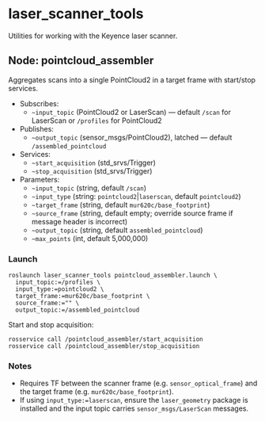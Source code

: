 # laser_scanner_tools

Utilities for working with the Keyence laser scanner.

## Node: pointcloud_assembler

Aggregates scans into a single PointCloud2 in a target frame with start/stop services.

- Subscribes:
  - `~input_topic` (PointCloud2 or LaserScan) — default `/scan` for LaserScan or `/profiles` for PointCloud2
- Publishes:
  - `~output_topic` (sensor_msgs/PointCloud2), latched — default `/assembled_pointcloud`
- Services:
  - `~start_acquisition` (std_srvs/Trigger)
  - `~stop_acquisition` (std_srvs/Trigger)
- Parameters:
  - `~input_topic` (string, default `/scan`)
  - `~input_type` (string: `pointcloud2`|`laserscan`, default `pointcloud2`)
  - `~target_frame` (string, default `mur620c/base_footprint`)
  - `~source_frame` (string, default empty; override source frame if message header is incorrect)
  - `~output_topic` (string, default `assembled_pointcloud`)
  - `~max_points` (int, default 5,000,000)

### Launch

```
roslaunch laser_scanner_tools pointcloud_assembler.launch \
  input_topic:=/profiles \
  input_type:=pointcloud2 \
  target_frame:=mur620c/base_footprint \
  source_frame:="" \
  output_topic:=/assembled_pointcloud
```

Start and stop acquisition:

```
rosservice call /pointcloud_assembler/start_acquisition
rosservice call /pointcloud_assembler/stop_acquisition
```

### Notes
- Requires TF between the scanner frame (e.g. `sensor_optical_frame`) and the target frame (e.g. `mur620c/base_footprint`).
- If using `input_type:=laserscan`, ensure the `laser_geometry` package is installed and the input topic carries `sensor_msgs/LaserScan` messages.
